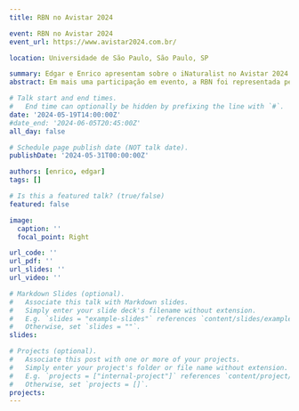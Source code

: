 ```yaml
---
title: RBN no Avistar 2024

event: RBN no Avistar 2024
event_url: https://www.avistar2024.com.br/

location: Universidade de São Paulo, São Paulo, SP

summary: Edgar e Enrico apresentam sobre o iNaturalist no Avistar 2024
abstract: Em mais uma participação em evento, a RBN foi representada pelos membros Enrico A. R. Tosto e Edgar B. Crispino no [Avistar Brasil 2024](https://www.avistar2024.com.br/), o principal encontro brasileiro de observação de aves. Foi realizada uma palestra sobre a plataforma iNaturalist no domingo (19/05), falando sobre a história da plataforma, assim como suas funcionalidades e a importância para a ciência e sociedade como um todo.Durante a apresentação, os palestrantes também falaram um pouco da vivência na moderação e curadoria na plataforma, assim como os desafios do iNaturalist como ferramenta de ciência cidadã na sociedade brasileira. A aproximação das pessoas com a plataforma, através de eventos como esse, é essencial para a expansão da mesma no país.

# Talk start and end times.
#   End time can optionally be hidden by prefixing the line with `#`.
date: '2024-05-19T14:00:00Z'
#date_end: '2024-06-05T20:45:00Z'
all_day: false

# Schedule page publish date (NOT talk date).
publishDate: '2024-05-31T00:00:00Z'

authors: [enrico, edgar]
tags: []

# Is this a featured talk? (true/false)
featured: false

image:
  caption: ''
  focal_point: Right

url_code: ''
url_pdf: ''
url_slides: ''
url_video: ''

# Markdown Slides (optional).
#   Associate this talk with Markdown slides.
#   Simply enter your slide deck's filename without extension.
#   E.g. `slides = "example-slides"` references `content/slides/example-slides.md`.
#   Otherwise, set `slides = ""`.
slides:

# Projects (optional).
#   Associate this post with one or more of your projects.
#   Simply enter your project's folder or file name without extension.
#   E.g. `projects = ["internal-project"]` references `content/project/deep-learning/index.md`.
#   Otherwise, set `projects = []`.
projects:
---
```


